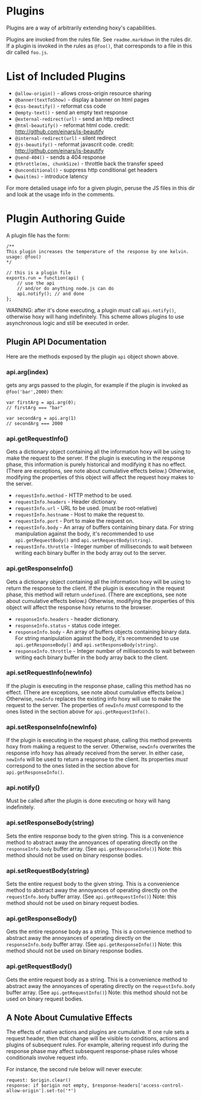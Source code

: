 Plugins
=======

Plugins are a way of arbitrarily extending hoxy's capabilities.

Plugins are invoked from the rules file. See `readme.markdown` in the rules dir. If a plugin is invoked in the rules as `@foo()`, that corresponds to a file in this dir called `foo.js`.

List of Included Plugins
========================

* `@allow-origin()` - allows cross-origin resource sharing
* `@banner(textToShow)` - display a banner on html pages
* `@css-beautify()` - reformat css code
* `@empty-text()` - send an empty text response
* `@external-redirect(url)` - send an http redirect
* `@html-beautify()` - reformat html code. credit: http://github.com/einars/js-beautify
* `@internal-redirect(url)` - silent redirect
* `@js-beautify()` - reformat javascrit code. credit: http://github.com/einars/js-beautify
* `@send-404()` - sends a 404 response
* `@throttle(ms, chunkSize)` - throttle back the transfer speed
* `@unconditional()` - suppress http conditional get headers
* `@wait(ms)` - introduce latency

For more detailed usage info for a given plugin, peruse the JS files in this dir and look at the usage info in the comments.

Plugin Authoring Guide
======================

A plugin file has the form:

	/**
	This plugin increases the temperature of the response by one kelvin.
	usage: @foo()
	*/

    // this is a plugin file
    exports.run = function(api) {
        // use the api
        // and/or do anything node.js can do
        api.notify(); // and done
    };

WARNING: after it's done executing, a plugin *must* call `api.notify()`, otherwise hoxy will hang indefinitely. This scheme allows plugins to use asynchronous logic and still be executed in order.

Plugin API Documentation
------------------------

Here are the methods exposed by the plugin `api` object shown above.

### api.arg(index)

gets any args passed to the plugin, for example if the plugin is invoked as `@foo('bar',2000)` then:

    var firstArg = api.arg(0);
    // firstArg === "bar"

    var secondArg = api.arg(1)
    // secondArg === 2000

### api.getRequestInfo()

Gets a dictionary object containing all the information hoxy will be using to make the request to the server. If the plugin is executing in the response phase, this information is purely historical and modifying it has no effect. (There are exceptions, see note about cumulative effects below.) Otherwise, modifying the properties of this object will affect the request hoxy makes to the server.

* `requestInfo.method` - HTTP method to be used.
* `requestInfo.headers` - Header dictionary.
* `requestInfo.url` - URL to be used. (must be root-relative)
* `requestInfo.hostname` - Host to make the request to.
* `requestInfo.port` - Port to make the request on.
* `requestInfo.body` - An array of buffers containing binary data. For string manipulation against the body, it's recommended to use `api.getRequestBody()` and `api.setRequestBody(string)`.
* `requestInfo.throttle` - Integer number of milliseconds to wait between writing each binary buffer in the body array out to the server.

### api.getResponseInfo()

Gets a dictionary object containing all the information hoxy will be using to return the response to the client. If the plugin is executing in the request phase, this method will return `undefined`. (There are exceptions, see note about cumulative effects below.) Otherwise, modifying the properties of this object will affect the response hoxy returns to the browser.

* `responseInfo.headers` - header dictionary.
* `responseInfo.status` - status code integer.
* `responseInfo.body` - An array of buffers objects containing binary data. For string manipulation against the body, it's recommended to use `api.getResponseBody()` and `api.setResponseBody(string)`.
* `responseInfo.throttle` - Integer number of milliseconds to wait between writing each binary buffer in the body array back to the client.

### api.setRequestInfo(newInfo)

If the plugin is executing in the response phase, calling this method has no effect. (There are exceptions, see note about cumulative effects below.) Otherwise, `newInfo` replaces the existing info hoxy will use to make the request to the server. The properties of `newInfo` *must* correspond to the ones listed in the section above for `api.getRequestInfo()`.

### api.setResponseInfo(newInfo)

If the plugin is executing in the request phase, calling this method prevents hoxy from making a request to the server. Otherwise, `newInfo` overwrites the response info hoxy has already received from the server. In either case, `newInfo` will be used to return a response to the client. Its properties *must* correspond to the ones listed in the section above for `api.getResponseInfo()`.

### api.notify()

Must be called after the plugin is done executing or hoxy will hang indefinitely.

### api.setResponseBody(string)

Sets the entire response body to the given string. This is a convenience method to abstract away the annoyances of operating directly on the `responseInfo.body` buffer array. (See `api.getResponseInfo()`) Note: this method should not be used on binary response bodies.

### api.setRequestBody(string)

Sets the entire request body to the given string. This is a convenience method to abstract away the annoyances of operating directly on the `requestInfo.body` buffer array. (See `api.getRequestInfo()`) Note: this method should not be used on binary request bodies.

### api.getResponseBody()

Gets the entire response body as a string. This is a convenience method to abstract away the annoyances of operating directly on the `responseInfo.body` buffer array. (See `api.getResponseInfo()`) Note: this method should not be used on binary response bodies.

### api.getRequestBody()

Gets the entire request body as a string. This is a convenience method to abstract away the annoyances of operating directly on the `requestInfo.body` buffer array. (See `api.getRequestInfo()`) Note: this method should not be used on binary request bodies.

A Note About Cumulative Effects
-------------------------------

The effects of native actions and plugins are cumulative. If one rule sets a request header, then that change will be visible to conditions, actions and plugins of subsequent rules. For example, altering request info during the response phase may affect subsequent response-phase rules whose conditionals involve request info.

For instance, the second rule below will never execute:

    request: $origin.clear()
    response: if $origin not empty, $response-headers['access-control-allow-origin'].set-to('*')

